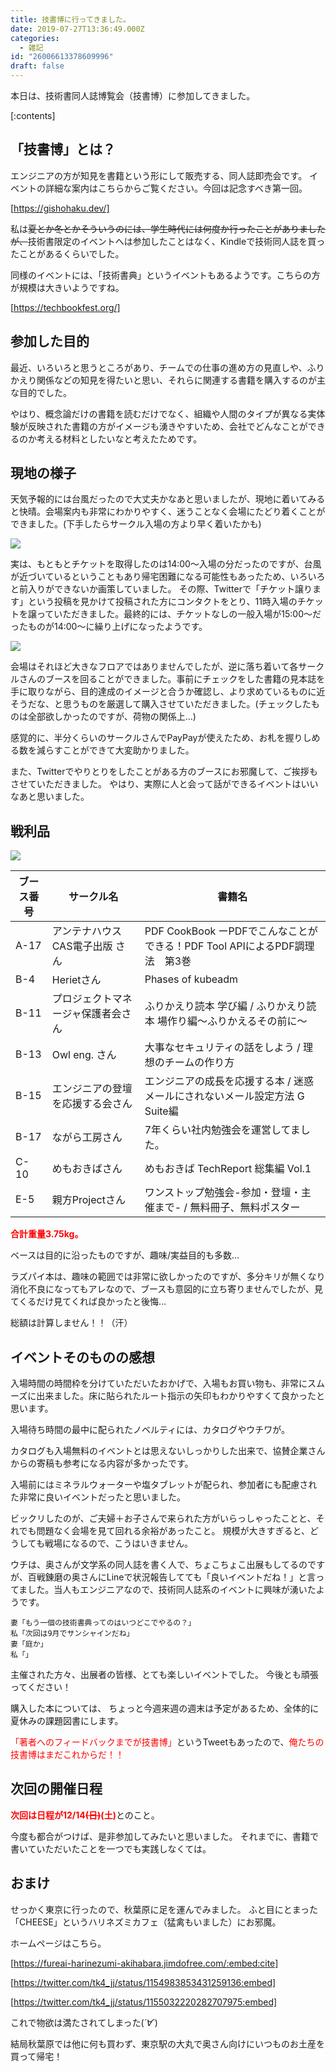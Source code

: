 ```yaml
---
title: 技書博に行ってきました。
date: 2019-07-27T13:36:49.000Z
categories:
  - 雑記
id: "26006613378609996"
draft: false
---
```

本日は、技術書同人誌博覧会（技書博）に参加してきました。



[:contents]



## 「技書博」とは？
エンジニアの方が知見を書籍という形にして販売する、同人誌即売会です。
イベントの詳細な案内はこちらからご覧ください。今回は記念すべき第一回。

[https://gishohaku.dev/]


私は<s>夏とか冬とかそういうのには、学生時代には何度か行ったことがありましたが、</s>技術書限定のイベントへは参加したことはなく、Kindleで技術同人誌を買ったことがあるくらいでした。

同様のイベントには、「技術書典」というイベントもあるようです。こちらの方が規模は大きいようですね。

[https://techbookfest.org/]

## 参加した目的

最近、いろいろと思うところがあり、チームでの仕事の進め方の見直しや、ふりかえり関係などの知見を得たいと思い、それらに関連する書籍を購入するのが主な目的でした。

やはり、概念論だけの書籍を読むだけでなく、組織や人間のタイプが異なる実体験が反映された書籍の方がイメージも湧きやすいため、会社でどんなことができるのか考える材料としたいなと考えたためです。

## 現地の様子

天気予報的には台風だったので大丈夫かなあと思いましたが、現地に着いてみると快晴。会場案内も非常にわかりやすく、迷うことなく会場にたどり着くことができました。(下手したらサークル入場の方より早く着いたかも)

<img src="https://github.com/tk-4/tenkoblog/blob/main/docs/images/20190727/20190727205957.png?raw=true">

実は、もともとチケットを取得したのは14:00～入場の分だったのですが、台風が近づいているということもあり帰宅困難になる可能性もあったため、いろいろと前入りができないか画策していました。
その際、Twitterで「チケット譲ります」という投稿を見かけて投稿された方にコンタクトをとり、11時入場のチケットを譲っていただきました。最終的には、チケットなしの一般入場が15:00～だったものが14:00～に繰り上げになったようです。

<img src="https://github.com/tk-4/tenkoblog/blob/main/docs/images/20190727/20190727210944.png?raw=true">

会場はそれほど大きなフロアではありませんでしたが、逆に落ち着いて各サークルさんのブースを回ることができました。事前にチェックをした書籍の見本誌を手に取りながら、目的達成のイメージと合うか確認し、より求めているものに近そうだな、と思うものを厳選して購入させていただきました。(チェックしたものは全部欲しかったのですが、荷物の関係上…)

感覚的に、半分くらいのサークルさんでPayPayが使えたため、お札を握りしめる数を減らすことができて大変助かりました。

また、Twitterでやりとりをしたことがある方のブースにお邪魔して、ご挨拶もさせていただきました。
やはり、実際に人と会って話ができるイベントはいいなあと思いました。



## 戦利品

<img src="https://github.com/tk-4/tenkoblog/blob/main/docs/images/20190727/20190727212849.png?raw=true">



| ブース番号 | サークル名 | 書籍名 | 
|--------------|------------|----|
| A-17 | アンテナハウスCAS電子出版 さん | PDF CookBook ーPDFでこんなことができる！PDF Tool APIによるPDF調理法　第3巻 |
| B-4  | Herietさん | Phases of kubeadm |
| B-11 | プロジェクトマネージャ保護者会さん | ふりかえり読本 学び編 / ふりかえり読本 場作り編～ふりかえるその前に～ |
| B-13  | Owl eng. さん | 大事なセキュリティの話をしよう / 理想のチームの作り方 |
| B-15  | エンジニアの登壇を応援する会さん | エンジニアの成長を応援する本 / 迷惑メールにされないメール設定方法 G Suite編 |
| B-17 | ながら工房さん | 7年くらい社内勉強会を運営してました。|
| C-10  | めもおきばさん | めもおきば TechReport 総集編 Vol.1 |
| E-5  | 親方Projectさん | ワンストップ勉強会-参加・登壇・主催まで-  / 無料冊子、無料ポスター|

<span style="color: #ff0000"><b>合計重量3.75kg。</b></span>

ベースは目的に沿ったものですが、趣味/実益目的も多数…

ラズパイ本は、趣味の範囲では非常に欲しかったのですが、多分キリが無くなり消化不良になってもアレなので、ブースも意図的に立ち寄りませんでしたが、見てくるだけ見てくれば良かったと後悔…

総額は計算しません！！（汗）


## イベントそのものの感想

入場時間の時間枠を分けていただいたおかげで、入場もお買い物も、非常にスムーズに出来ました。床に貼られたルート指示の矢印もわかりやすくて良かったと思います。

入場待ち時間の最中に配られたノベルティには、カタログやウチワが。

カタログも入場無料のイベントとは思えないしっかりした出来で、協賛企業さんからの寄稿も参考になる内容が多かったです。

入場前にはミネラルウォーターや塩タブレットが配られ、参加者にも配慮された非常に良いイベントだったと思いました。

ビックリしたのが、ご夫婦＋お子さんで来られた方がいらっしゃったことと、それでも問題なく会場を見て回れる余裕があったこと。
規模が大きすぎると、どうしても戦場になるので、こうはいきません。

ウチは、奥さんが文学系の同人誌を書く人で、ちょこちょこ出展もしてるのですが、百戦錬磨の奥さんにLineで状況報告してても「良いイベントだね！」と言ってました。当人もエンジニアなので、技術同人誌系のイベントに興味が湧いたようです。

```
妻「もう一個の技術書典ってのはいつどこでやるの？」
私「次回は9月でサンシャインだね」
妻「庭か」
私「」
```


主催された方々、出展者の皆様、とても楽しいイベントでした。
今後とも頑張ってください！

購入した本については、
ちょっと今週来週の週末は予定があるため、全体的に夏休みの課題図書にします。

<span style="color: #ff0000">「著者へのフィードバックまでが技書博」</span>というTweetもあったので、<span style="color: #ff0000">俺たちの技書博はまだこれからだ！！</span>

## 次回の開催日程
<b><span style="color: #ff0000">次回は日程が12/14<s>(日)</s>(土)</span></b>とのこと。

今度も都合がつけば、是非参加してみたいと思いました。
それまでに、書籍で書いていただいたことを一つでも実践しなくては。

## おまけ

せっかく東京に行ったので、秋葉原に足を運んでみました。
ふと目にとまった「CHEESE」というハリネズミカフェ（猛禽もいました）にお邪魔。

ホームページはこちら。

[https://fureai-harinezumi-akihabara.jimdofree.com/:embed:cite]


[https://twitter.com/tk4_jj/status/1154983853431259136:embed]

[https://twitter.com/tk4_jj/status/1155032220282707975:embed]

これで物欲は満たされてしまった(*´∀`*)

結局秋葉原では他に何も買わず、東京駅の大丸で奥さん向けにいつものお土産を買って帰宅！



